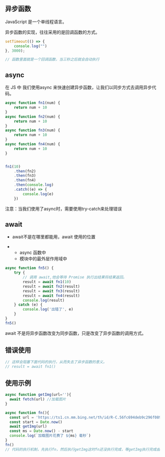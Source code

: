 ## 异步函数

JavaScript 是一个单线程语言。

异步函数的实现，往往采用的是回调函数的方式。

```JavaScript
setTimeout(() => {
    console.log("")
}, 3000);

// 函数里面就是一个回调函数，当三秒之后就会自动执行
```

## async

在 JS 中 我们使用async 来快速创建异步函数，让我们以同步方式去调用异步代码。

```JavaScript
async function fn1(num) {
    return num + 10
}
async function fn2(num) {
    return num + 10
}
async function fn3(num) {
    return num + 10
}
async function fn4(num) {
    return num + 10
}


fn1(10)
    .then(fn2)
    .then(fn3)
    .then(fn4)
    .then(console.log)
    .catch((e) => {
        console.log(e)
    })
```

注意：当我们使用了async时，需要使用try-catch来处理错误

## await

- await不是在哪里都能用，await 使用的位置

- - async 函数中
  - 模块中的最外层作用域中

```JavaScript
async function fn5() {
    try {
        // 调用 await,他会等待 Promise 执行出结果将结果返回。
        result = await fn1(10)
        result = await fn2(result)
        result = await fn3(result)
        result = await fn4(result)
        console.log(result)
    } catch (e) {
        console.log('出错了', e)
    }
}
fn5()
```

await 不是将异步函数改变为同步函数，只是改变了异步函数的调用方式。

## 错误使用

```JavaScript
// 这样会阻塞下面代码的执行，从而失去了异步函数的意义。
// result = await fn1()
```

## 使用示例

```JavaScript
async function getImg(url=''){
  await fetch(url) //加载图片
}

async function fn(){
  const url = 'https://ts1.cn.mm.bing.net/th/id/R-C.56fc694deb9c296f089be7510c8874a7?rik=42hqD%2fDf0BuWyw&riu=http%3a%2f%2fimg1.v.tmcdn.net%2fimg%2fh000%2fh08%2fimg20120821173754f32380.jpg&ehk=3i6xD8ylcpoKEQs4TB95Rij0UDH0ycVRuUJCMYuGFv0%3d&risl=&pid=ImgRaw&r=0&sres=1&sresct=1'
  const start = Date.now()
  await getImg(url)
  const ms = Date.now() - start
  console.log(`加载图片花费了 ${ms} 毫秒`)
}
fn()
// 代码的执行机制，先执行fn，然后执行getImg这时fn还没执行完成，等getImg执行完成由回到了fn
```

